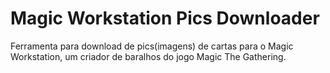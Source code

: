 Magic Workstation Pics Downloader
=====================

Ferramenta para download de pics(imagens) de cartas para o Magic Workstation, um criador de baralhos do jogo Magic The Gathering.